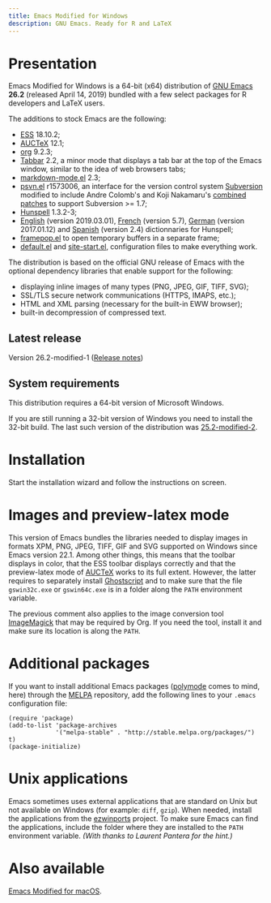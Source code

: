 ```yaml
---
title: Emacs Modified for Windows
description: GNU Emacs. Ready for R and LaTeX
---
```


# Presentation

Emacs Modified for Windows is a 64-bit (x64) distribution
of [GNU Emacs](https://www.gnu.org/software/emacs/) **26.2** (released
April 14, 2019) bundled with a few select packages for R developers
and LaTeX users.

The additions to stock Emacs are the following:

- [ESS](http://ess.r-project.org) 18.10.2;
- [AUCTeX](http://www.gnu.org/software/auctex/) 12.1;
- [org](http://orgmode.org/) 9.2.3;
- [Tabbar](https://github.com/dholm/tabbar) 2.2, a minor mode that displays a tab bar at the top of the Emacs window, similar to the idea of web browsers tabs;
- [markdown-mode.el](http://jblevins.org/projects/markdown-mode/) 2.3;
- [psvn.el](http://svn.apache.org/viewvc/subversion/trunk/contrib/client-side/emacs/) r1573006, an interface for the version control system
  [Subversion](http://subversion.tigris.org) modified to include Andre
  Colomb's and Koji Nakamaru's
  [combined patches](http://mail-archives.apache.org/mod_mbox//subversion-dev/201208.mbox/raw/%3c503B958F.6010906@schickhardt.org%3e/1/4)
  to support Subversion >= 1.7;
- [Hunspell](https://hunspell.github.io/) 1.3.2-3;
- [English](https://extensions.libreoffice.org/extensions/english-dictionaries) (version 2019.03.01),
  [French](https://extensions.libreoffice.org/extensions/dictionnaires-francais) (version 5.7), 
  [German](https://extensions.libreoffice.org/extensions/german-de-de-frami-dictionaries) (version 2017.01.12) and 
  [Spanish](https://extensions.libreoffice.org/extensions/spanish-dictionaries) (version 2.4) dictionnaries for Hunspell;
- [framepop.el](http://bazaar.launchpad.net/~vcs-imports/emacs-goodies-el/trunk/view/head:/elisp/emacs-goodies-el/framepop.el)
  to open temporary buffers in a separate frame;
- [default.el](https://gitlab.com/vigou3/emacs-modified-windows/blob/v26.2-modified-1/default.el)
  and
  [site-start.el](https://gitlab.com/vigou3/emacs-modified-windows/blob/v26.2-modified-1/site-start.el),
  configuration files to make everything work.

The distribution is based on the official GNU release of Emacs with
the optional dependency libraries that enable support for the
following:

- displaying inline images of many types (PNG, JPEG, GIF, TIFF, SVG);
- SSL/TLS secure network communications (HTTPS, IMAPS, etc.);
- HTML and XML parsing (necessary for the built-in EWW browser);
- built-in decompression of compressed text.

## Latest release

Version 26.2-modified-1
([Release notes](https://gitlab.com/vigou3/emacs-modified-windows/tags/v26.2-modified-1/))

## System requirements

This distribution requires a 64-bit version of Microsoft Windows.

If you are still running a 32-bit version of Windows you need to install the
32-bit build. The last such version of the distribution was
[25.2-modified-2](https://gitlab.com/vigou3/emacs-modified-windows/tags/v25.2-modified-2/).


# Installation

Start the installation wizard and follow the instructions on screen.


# Images and preview-latex mode

This version of Emacs bundles the libraries needed to display images
in formats XPM, PNG, JPEG, TIFF, GIF and SVG supported on Windows
since Emacs version 22.1. Among other things, this means that the
toolbar displays in color, that the ESS toolbar displays correctly and
that the preview-latex mode of
[AUCTeX](http://www.gnu.org/software/auctex/) works to its full
extent. However, the latter requires to separately install
[Ghostscript](http://www.cs.wisc.edu/~ghost/ "Ghostscript/view
utilities") and to make sure that the file `gswin32c.exe` or
`gswin64c.exe` is in a folder along the `PATH` environment variable.

The previous comment also applies to the image conversion
tool [ImageMagick](https://www.imagemagick.org/) that may be required
by Org. If you need the tool, install it and make sure its location is
along the `PATH`.


# Additional packages

If you want to install additional Emacs packages
([polymode](https://polymode.github.io) comes to mind, here) through
the [MELPA](https://melpa.org/) repository, add the following lines
to your `.emacs` configuration file:

```
(require 'package)
(add-to-list 'package-archives
             '("melpa-stable" . "http://stable.melpa.org/packages/") t)
(package-initialize)
```


# Unix applications

Emacs sometimes uses external applications that are standard on Unix but
not available on Windows (for example: `diff`, `gzip`). When needed,
install the applications from the
[ezwinports](http://sourceforge.net/projects/ezwinports/) project. To
make sure Emacs can find the applications, include the folder where they
are installed to the `PATH` environment variable. *(With thanks to
Laurent Pantera for the hint.)*


# Also available

[Emacs Modified for macOS](https://vigou3.gitlab.io/emacs-modified-macos/).
